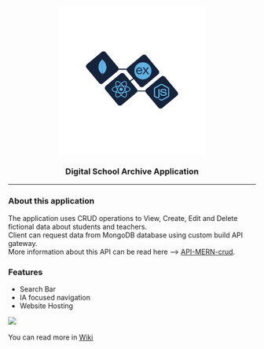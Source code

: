 <a name="wiki-top"></a>
<p align="center">
<a href='https://aurasp.github.io/MERN-crud/' target="_blank"><img src='https://github.com/AuraSp/MERN-crud/blob/main/public/assets/wiki/Stack.png' width='300' height='300' alt='API logo' /></a>
</p>
<h3 align='center'>Digital School Archive Application</h3>

***

### About this application
The application uses CRUD operations to View, Create, Edit and Delete fictional data about students and teachers.\
Client can request data from MongoDB database using custom build API gateway.\
More information about this API can be read here --> <a href='https://github.com/AuraSp/API-MERN-crud'>API-MERN-crud</a>.

### Features
- Search Bar
- IA focused navigation
- Website Hosting

<img src='https://imgur.com/eFGwbxG.png' type="image/png" width='500' height='auto' />

You can read more in <a href='https://github.com/AuraSp/MERN-crud/wiki/1.Home'>Wiki</a>

